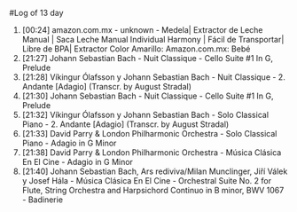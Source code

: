 #Log of 13 day

1. [00:24] amazon.com.mx - unknown - Medela| Extractor de Leche Manual | Saca Leche Manual Individual Harmony | Fácil de Transportar| Libre de BPA| Extractor Color Amarillo: Amazon.com.mx: Bebé
1. [21:27] Johann Sebastian Bach - Nuit Classique - Cello Suite #1 In G, Prelude
1. [21:28] Víkingur Ólafsson y Johann Sebastian Bach - Nuit Classique - 2. Andante [Adagio] (Transcr. by August Stradal)
1. [21:30] Johann Sebastian Bach - Nuit Classique - Cello Suite #1 In G, Prelude
1. [21:32] Víkingur Ólafsson y Johann Sebastian Bach - Solo Classical Piano - 2. Andante [Adagio] (Transcr. by August Stradal)
1. [21:33] David Parry & London Philharmonic Orchestra - Solo Classical Piano - Adagio in G Minor
1. [21:38] David Parry & London Philharmonic Orchestra - Música Clásica En El Cine - Adagio in G Minor
1. [21:40] Johann Sebastian Bach, Ars rediviva/Milan Munclinger, Jiří Válek y Josef Hála - Música Clásica En El Cine - Orchestral Suite No. 2 for Flute, String Orchestra and Harpsichord Continuo in B minor, BWV 1067 - Badinerie
